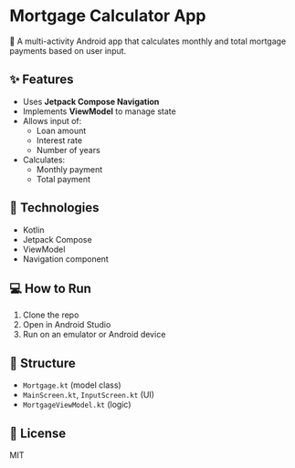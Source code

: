 # Mortgage Calculator App

📱 A multi-activity Android app that calculates monthly and total mortgage payments based on user input.

## ✨ Features

- Uses **Jetpack Compose Navigation**
- Implements **ViewModel** to manage state
- Allows input of:
  - Loan amount
  - Interest rate
  - Number of years
- Calculates:
  - Monthly payment
  - Total payment

## 🧠 Technologies

- Kotlin
- Jetpack Compose
- ViewModel
- Navigation component

## 💻 How to Run

1. Clone the repo  
2. Open in Android Studio  
3. Run on an emulator or Android device


## 📁 Structure

- `Mortgage.kt` (model class)
- `MainScreen.kt`, `InputScreen.kt` (UI)
- `MortgageViewModel.kt` (logic)

## 📄 License

MIT
